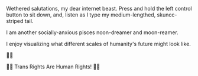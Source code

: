 Wethered salutations, my dear internet beast. Press and hold the left control button to sit down, and, listen as I type my medium-lengthed, skuncc-striped tail.

I am another socially-anxious pisces noon-dreamer and moon-reamer.

I enjoy visualizing what different scales of humanity's future might look like.

🦨🏁

🏳️‍⚧️ Trans Rights Are Human Rights! 🏳️‍⚧️

<!---
skuncc/skuncc is a ✨ special ✨ repository because its `README.md` (this file) appears on your GitHub profile.
You can click the Preview link to take a look at your changes.
--->
